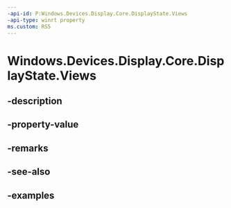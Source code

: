 ```yaml
---
-api-id: P:Windows.Devices.Display.Core.DisplayState.Views
-api-type: winrt property
ms.custom: RS5
---
```


<!-- Property syntax.
public IVectorView<DisplayView> Views { get; }
-->

# Windows.Devices.Display.Core.DisplayState.Views

## -description

## -property-value

## -remarks

## -see-also

## -examples
